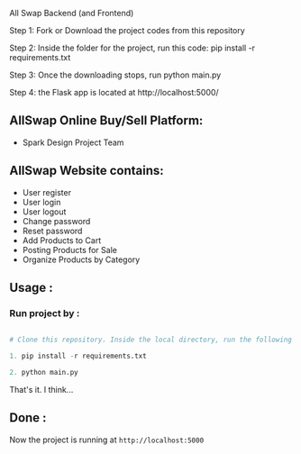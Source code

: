 All Swap Backend (and Frontend)

Step 1: Fork or Download the project codes from this repository

Step 2: Inside the folder for the project, run this code: pip install -r requirements.txt

Step 3: Once the downloading stops, run python main.py

Step 4: the Flask app is located at http://localhost:5000/



## AllSwap Online Buy/Sell Platform:
* Spark Design Project Team

## AllSwap Website contains:
* User register 
* User login
* User logout 
* Change password
* Reset password
* Add Products to Cart
* Posting Products for Sale
* Organize Products by Category

## Usage :
### Run project by :

``` python

# Clone this repository. Inside the local directory, run the following commands

1. pip install -r requirements.txt

2. python main.py 

```

That's it. I think... 

## Done :

Now the project is running at `http://localhost:5000` 
